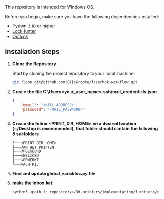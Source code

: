 
This repository is intended for Windows OS.

Before you begin, make sure you have the following dependencies installed:

- Python 3.10 or higher
- [LockHunter](https://lockhunter.com/download.htm) 
- [Outlook](https://microsoft-outlook.en.softonic.com/)

## Installation Steps

1. **Clone the Repository**

   Start by cloning the project repository to your local machine:

   ```bash
   git clone git@github.com:GijsGroote/laserhok-workflow.git
   ```

2. **Create the file C:\Users\<your_user_name>\.ssh\mail_credentials.json**

    ```json
    {
        "email": "<MAIL_ADDRESS>",
        "password": "<MAIL_PASSWORD>"
    }
    ```

3. **Create the folder <PRINT_DIR_HOME> on a desired location (~/Desktop is recommended), that folder should contain the following 5 subfolders**

    ```text
   └───<PRINT_DIR_HOME>
    ├───AAN_HET_PRINTEN
    ├───AFGEKEURD
    ├───GESLICED
    ├───VERWERKT
    └───WACHTRIJ
    ```
   
3. **Find and update global_variables.py file**

4. **make the inbox.bat:**

   ```bash
   python3 <path_to_repository>/3d-printers/implementation/functions/create_inbox.py
   ```


    

